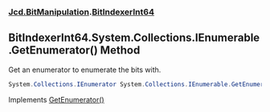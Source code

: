 ### [Jcd.BitManipulation](Jcd_BitManipulation.md 'Jcd.BitManipulation').[BitIndexerInt64](Jcd_BitManipulation_BitIndexerInt64.md 'Jcd.BitManipulation.BitIndexerInt64')
## BitIndexerInt64.System.Collections.IEnumerable.GetEnumerator() Method
Get an enumerator to enumerate the bits with.  
```csharp
System.Collections.IEnumerator System.Collections.IEnumerable.GetEnumerator();
```

Implements [GetEnumerator()](https://docs.microsoft.com/en-us/dotnet/api/System.Collections.IEnumerable.GetEnumerator 'System.Collections.IEnumerable.GetEnumerator')  
